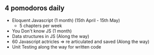 ## 4 pomodoros daily
- Eloquent Javascript (1 month) (15th April - 15th May)
	- 5 chapters per week
- You Don't know JS (1 month)
- Data structures in JS (Along the way)
- 60 Javascript actricles => re articulated and saved (Along the way)
- Unit Testing along the way for written code